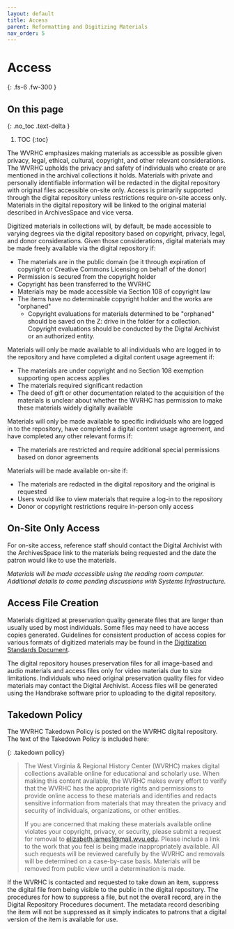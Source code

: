 ```yaml
---
layout: default
title: Access
parent: Reformatting and Digitizing Materials
nav_order: 5
---
```


# Access
{: .fs-6 .fw-300 }

## On this page
{: .no_toc .text-delta }

1. TOC
{:toc}

The WVRHC emphasizes making materials as accessible as possible given privacy, legal, ethical, cultural, copyright, and other relevant considerations. The WVRHC upholds the privacy and safety of individuals who create or are mentioned in the archival collections it holds. Materials with private and personally identifiable information will be redacted in the digital repository with original files accessible on-site only. Access is primarily supported through the digital repository unless restrictions require on-site access only. Materials in the digital repository will be linked to the original material described in ArchivesSpace and vice versa.  

Digitized materials in collections will, by default, be made accessible to varying degrees via the digital repository based on copyright, privacy, legal, and donor considerations. Given those considerations, digital materials may be made freely available via the digital repository if:  

- The materials are in the public domain (be it through expiration of copyright or Creative Commons Licensing on behalf of the donor) 
- Permission is secured from the copyright holder 
- Copyright has been transferred to the WVRHC 
- Materials may be made accessible via Section 108 of copyright law 
- The items have no determinable copyright holder and the works are "orphaned" 
    - Copyright evaluations for materials determined to be "orphaned" should be saved on the Z: drive in the folder for a collection. Copyright evaluations should be conducted by the Digital Archivist or an authorized entity. 

Materials will only be made available to all individuals who are logged in to the repository and have completed a digital content usage agreement if:  

- The materials are under copyright and no Section 108 exemption supporting open access applies 
- The materials required significant redaction  
- The deed of gift or other documentation related to the acquisition of the materials is unclear about whether the WVRHC has permission to make these materials widely digitally available 

Materials will only be made available to specific individuals who are logged in to the repository, have completed a digital content usage agreement, and have completed any other relevant forms if: 

- The materials are restricted and require additional special permissions based on donor agreements 

Materials will be made available on-site if:  

- The materials are redacted in the digital repository and the original is requested 
- Users would like to view materials that require a log-in to the repository 
- Donor or copyright restrictions require in-person only access 

## On-Site Only Access 

For on-site access, reference staff should contact the Digital Archivist with the ArchivesSpace link to the materials being requested and the date the patron would like to use the materials.  

*Materials will be made accessible using the reading room computer. Additional details to come pending discussions with Systems Infrastructure.*

## Access File Creation 

Materials digitized at preservation quality generate files that are larger than usually used by most individuals. Some files may need to have access copies generated. Guidelines for consistent production of access copies for various formats of digitized materials may be found in the [Digitization Standards Document](https://elizajames.github.io/digital-preservation-documentation/assets/files/DigitzationStandards.docx). 

The digital repository houses preservation files for all image-based and audio materials and access files only for video materials due to size limitations. Individuals who need original preservation quality files for video materials may contact the Digital Archivist. Access files will be generated using the Handbrake software prior to uploading to the digital repository. 

## Takedown Policy 

The WVRHC Takedown Policy is posted on the WVRHC digital repository. The text of the Takedown Policy is included here:  

{: .takedown policy}
>The West Virginia & Regional History Center (WVRHC) makes digital collections available online for educational and scholarly use. When making this content available, the WVRHC makes every effort to verify that the WVRHC has the appropriate rights and permissions to provide online access to these materials and identifies and redacts sensitive information from materials that may threaten the privacy and security of individuals, organizations, or other entities. 
>
>If you are concerned that making these materials available online violates your copyright, privacy, or security, please submit a request for removal to elizabeth.james1@mail.wvu.edu. Please include a link to the work that you feel is being made inappropriately available. All such requests will be reviewed carefully by the WVRHC and removals will be determined on a case-by-case basis. Materials will be removed from public view until a determination is made. 

If the WVRHC is contacted and requested to take down an item, suppress the digital file from being visible to the public in the digital repository. The procedures for how to suppress a file, but not the overall record, are in the Digital Repository Procedures document. The metadata record describing the item will not be suppressed as it simply indicates to patrons that a digital version of the item is available for use.  

